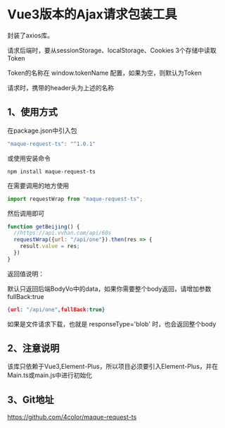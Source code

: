 # Vue3版本的Ajax请求包装工具

封装了axios库。

请求后端时，要从sessionStorage、localStorage、Cookies 3个存储中读取Token

Token的名称在 window.tokenName 配置，如果为空，则默认为Token

请求时，携带的header头为上述的名称

## 1、使用方式

在package.json中引入包 

```js
"maque-request-ts": "^1.0.1"
```

或使用安装命令

```shell
npm install maque-request-ts
```

在需要调用的地方使用

```js
import requestWrap from "maque-request-ts";
```

然后调用即可

```js
function getBeijing() {
  //https://api.vvhan.com/api/60s
  requestWrap({url: "/api/one"}).then(res => {
    result.value = res;
  })
}
```

返回值说明：

默认只返回后端BodyVo中的data，如果你需要整个body返回，请增加参数 fullBack:true

```json
{url: "/api/one",fullBack:true}
```

如果是文件请求下载，也就是 responseType='blob' 时，也会返回整个body



## 2、注意说明

该库只依赖于Vue3,Element-Plus，所以项目必须要引入Element-Plus，并在Main.ts或main.js中进行初始化



## 3、Git地址

https://github.com/4color/maque-request-ts
